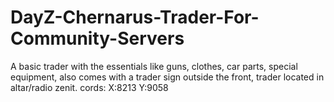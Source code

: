 # DayZ-Chernarus-Trader-For-Community-Servers
A basic trader with the essentials like guns, clothes, car parts, special equipment, also comes with a trader sign outside the front, trader located in altar/radio zenit. cords: X:8213 Y:9058  
